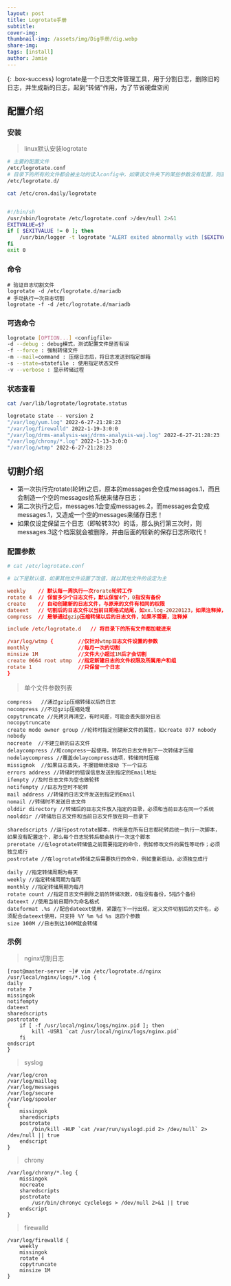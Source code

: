 ```yaml
---
layout: post
title: Logrotate手册
subtitle: 
cover-img: 
thumbnail-img: /assets/img/Dig手册/dig.webp
share-img: 
tags: [install]
author: Jamie
---
```


{: .box-success}
logrotate是一个日志文件管理工具，用于分割日志，删除旧的日志，并生成新的日志，起到”转储”作用，为了节省硬盘空间

## 配置介绍

### 安装

> linux默认安装logrotate

```bash
# 主要的配置文件
/etc/logrotate.conf
# 目录下的所有的文件都会被主动的读入config中，如果该文件夹下的某些参数没有配置，则直接使用conf文件内的配置
/etc/logrotate.d/

cat /etc/cron.daily/logrotate


#!/bin/sh
/usr/sbin/logrotate /etc/logrotate.conf >/dev/null 2>&1
EXITVALUE=$?
if [ $EXITVALUE != 0 ]; then
    /usr/bin/logger -t logrotate "ALERT exited abnormally with [$EXITVALUE]"
fi
exit 0
```

### 命令

```shell
# 验证日志切割文件
logrotate -d /etc/logrotate.d/mariadb
# 手动执行一次日志切割
logrotate -f -d /etc/logrotate.d/mariadb
```

### 可选命令

```bash
logrotate [OPTION...] <configfile>
-d --debug : debug模式，测试配置文件是否有误
-f --force : 强制转储文件
-m --mail=command : 压缩日志后，将日志发送到指定邮箱
-s --state=statefile : 使用指定状态文件
-v --verbose : 显示转储过程
```

### 状态查看

```bash
cat /var/lib/logrotate/logrotate.status

logrotate state -- version 2
"/var/log/yum.log" 2022-6-27-21:28:23
"/var/log/firewalld" 2022-1-19-3:0:0
"/var/log/drms-analysis-waj/drms-analysis-waj.log" 2022-6-27-21:28:23
"/var/log/chrony/*.log" 2022-1-13-3:0:0
"/var/log/wtmp" 2022-6-27-21:28:23
```

## 切割介绍

- 第一次执行完rotate(轮转)之后，原本的messages会变成messages.1，而且会制造一个空的messages给系统来储存日志；
- 第二次执行之后，messages.1会变成messages.2，而messages会变成messages.1，又造成一个空的messages来储存日志！
- 如果仅设定保留三个日志（即轮转3次）的话，那么执行第三次时，则 messages.3这个档案就会被删除，并由后面的较新的保存日志所取代！

### 配置参数

```conf
# cat /etc/logrotate.conf

# 以下是默认值，如果其他文件设置了改值，就以其他文件的设定为主

weekly    // 默认每一周执行一次rorate轮转工作
rotate 4  // 保留多少个日志文件，默认保留4个，0指没有备份
create    // 自动创建新的日志文件，与原来的文件有相同的权限
dateext   // 切割后的日志文件以当前日期格式结尾，如xx.log-20220123，如果注释掉，切割是按照数字递增的xx.log-1
compress  // 是够通过gzip压缩转储以后的日志文件，如果不需要，注释掉

include /etc/logrotate.d   // 将目录下的所有文件都加载进来

/var/log/wtmp {        //仅针对wtmp日志文件设置的参数
monthly                //每月一次的切割
minsize 1M             //文件大小超过1M后才会切割
create 0664 root utmp  //指定新建日志的文件权限及所属用户和组
rotate 1               //只保留一个日志
}
```

> 单个文件参数列表

```shell
compress   //通过gzip压缩转储以后的日志
nocompress //不过gzip压缩处理
copytruncate //先拷贝再清空，有时间差，可能会丢失部分日志
nocopytruncate 
create mode owner group //轮转时指定创建新文件的属性，如create 077 nobody nobody
nocreate  //不建立新的日志文件
delaycompress //和compress一起使用，转存的日志文件到下一次转储才压缩
nodelaycompress //覆盖delaycompress选项，转储同时压缩
missignok  //如果日志丢失，不报错继续滚动 下一个日志
errors address //转储时的错误信息发送到指定的Email地址
ifempty //及时日志文件为空也做轮转
notifempty //日志为空时不轮转
mail address //转储的日志文件发送到指定的Email
nomail //转储时不发送日志文件
olddir directory //转储后的日志文件放入指定的目录，必须和当前日志在同一个系统
noolddir //转储后日志文件和当前日志文件放在同一目录下

sharedscripts //运行postrotate脚本，作用是在所有日志都轮转后统一执行一次脚本，如果没有配置这个，那么每个日志轮转后都会执行一次这个脚本
prerotate //在logrotate转储值之前需要指定的命令，例如修改文件的属性等动作；必须独立成行
postrotate //在logrotate转储之后需要执行的命令，例如重新启动，必须独立成行

daily //指定转储周期为每天
weekly //指定转储周期为每周
monthly //指定转储周期为每月
rotate count //指定日志文件删除之前的转储次数，0指没有备份，5指5个备份
dateext //使用当前日期作为命名格式
dateformat .%s //配合dateext使用，紧跟在下一行出现，定义文件切割后的文件名，必须配合dateext使用，只支持 %Y %m %d %s 这四个参数
size 100M //日志到达100M就会转储
```

### 示例

> nginx切割日志

```shell
[root@master-server ~]# vim /etc/logrotate.d/nginx
/usr/local/nginx/logs/*.log {
daily
rotate 7
missingok
notifempty
dateext
sharedscripts
postrotate
    if [ -f /usr/local/nginx/logs/nginx.pid ]; then
        kill -USR1 `cat /usr/local/nginx/logs/nginx.pid`
    fi
endscript
}
```

> syslog
> 

```shell
/var/log/cron
/var/log/maillog
/var/log/messages
/var/log/secure
/var/log/spooler
{
    missingok
    sharedscripts
    postrotate
        /bin/kill -HUP `cat /var/run/syslogd.pid 2> /dev/null` 2> /dev/null || true
    endscript
}
```

> chrony

```shell
/var/log/chrony/*.log {
    missingok
    nocreate
    sharedscripts
    postrotate
        /usr/bin/chronyc cyclelogs > /dev/null 2>&1 || true
    endscript
}
```

> firewalld

```shell
/var/log/firewalld {
    weekly
    missingok
    rotate 4
    copytruncate
    minsize 1M
}
```